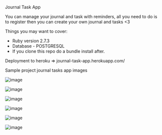 Journal Task App

You can manage your journal and task with reminders, all you need to do is to register then you can create your own journal and tasks <3

Things you may want to cover:

* Ruby version 2.7.3
* Database - POSTGRESQL
* If you clone this repo do a bundle install after.

Deployment to heroku => journal-task-app.herokuapp.com/

Sample project journal tasks app images

![image](https://user-images.githubusercontent.com/80327905/131903591-30cf8d0c-b3b9-4527-bf14-86570988887c.png)

![image](https://user-images.githubusercontent.com/80327905/131903626-c0c02d05-86e3-44bb-8b56-a1649fe1b2d7.png)

![image](https://user-images.githubusercontent.com/80327905/131903687-c8f69c8e-6137-4d1a-89e8-2b5e4fdbada9.png)

![image](https://user-images.githubusercontent.com/80327905/131903830-f2454380-3a56-4b74-8563-3defa92d2c63.png)

![image](https://user-images.githubusercontent.com/80327905/131903881-0a3777bd-ab0d-4f31-b328-b10a9a6d0b0c.png)

![image](https://user-images.githubusercontent.com/80327905/132082628-cf0fb43c-3cae-4b5c-83aa-0184318e6ec8.png)


